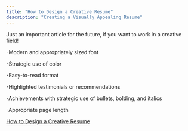 ```yaml
---
title: "How to Design a Creative Resume"
description: "Creating a Visually Appealing Resume"
---
```


Just an important article for the future, if you want to work in a creative field!

-Modern and appropriately sized font

-Strategic use of color

-Easy-to-read format

-Highlighted testimonials or recommendations

-Achievements with strategic use of bullets, bolding, and italics

-Appropriate page length



<a href="http://newsok.com/article/5592498">How to Design a Creative Resume</a>

